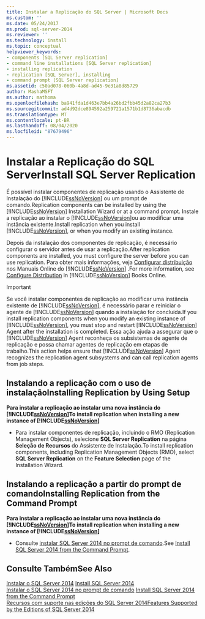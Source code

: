 ```yaml
---
title: Instalar a Replicação do SQL Server | Microsoft Docs
ms.custom: ''
ms.date: 05/24/2017
ms.prod: sql-server-2014
ms.reviewer: ''
ms.technology: install
ms.topic: conceptual
helpviewer_keywords:
- components [SQL Server replication]
- command line installations [SQL Server replication]
- installing replication
- replication [SQL Server], installing
- command prompt [SQL Server replication]
ms.assetid: c50ad078-060b-4a8d-ad45-9e31a8d85729
author: MashaMSFT
ms.author: mathoma
ms.openlocfilehash: ba941fda1d463e7bb4a26bd2fbb45d2a82ca27b3
ms.sourcegitcommit: ad4d92dce894592a259721a1571b1d8736abacdb
ms.translationtype: MT
ms.contentlocale: pt-BR
ms.lasthandoff: 08/04/2020
ms.locfileid: "87679496"
---
```

# <a name="install-sql-server-replication"></a><span data-ttu-id="e3d89-102">Instalar a Replicação do SQL Server</span><span class="sxs-lookup"><span data-stu-id="e3d89-102">Install SQL Server Replication</span></span>
  <span data-ttu-id="e3d89-103">É possível instalar componentes de replicação usando o Assistente de Instalação do [!INCLUDE[ssNoVersion](../../includes/ssnoversion-md.md)] ou um prompt de comando.</span><span class="sxs-lookup"><span data-stu-id="e3d89-103">Replication components can be installed by using the [!INCLUDE[ssNoVersion](../../includes/ssnoversion-md.md)] Installation Wizard or at a command prompt.</span></span> <span data-ttu-id="e3d89-104">Instale a replicação ao instalar o [!INCLUDE[ssNoVersion](../../includes/ssnoversion-md.md)]ou ao modificar uma instância existente.</span><span class="sxs-lookup"><span data-stu-id="e3d89-104">Install replication when you install [!INCLUDE[ssNoVersion](../../includes/ssnoversion-md.md)], or when you modify an existing instance.</span></span>  
  
 <span data-ttu-id="e3d89-105">Depois da instalação dos componentes de replicação, é necessário configurar o servidor antes de usar a replicação.</span><span class="sxs-lookup"><span data-stu-id="e3d89-105">After replication components are installed, you must configure the server before you can use replication.</span></span> <span data-ttu-id="e3d89-106">Para obter mais informações, veja [Configurar distribuição](../../relational-databases/replication/configure-distribution.md) nos Manuais Online do [!INCLUDE[ssNoVersion](../../includes/ssnoversion-md.md)] .</span><span class="sxs-lookup"><span data-stu-id="e3d89-106">For more information, see [Configure Distribution](../../relational-databases/replication/configure-distribution.md) in [!INCLUDE[ssNoVersion](../../includes/ssnoversion-md.md)] Books Online.</span></span>  
  
> [!IMPORTANT]  
>  <span data-ttu-id="e3d89-107">Se você instalar componentes de replicação ao modificar uma instância existente de [!INCLUDE[ssNoVersion](../../includes/ssnoversion-md.md)], é necessário parar e reiniciar o agente de [!INCLUDE[ssNoVersion](../../includes/ssnoversion-md.md)] quando a instalação for concluída.</span><span class="sxs-lookup"><span data-stu-id="e3d89-107">If you install replication components when you modify an existing instance of [!INCLUDE[ssNoVersion](../../includes/ssnoversion-md.md)], you must stop and restart [!INCLUDE[ssNoVersion](../../includes/ssnoversion-md.md)] Agent after the installation is completed.</span></span> <span data-ttu-id="e3d89-108">Essa ação ajuda a assegurar que o [!INCLUDE[ssNoVersion](../../includes/ssnoversion-md.md)] Agent reconheça os subsistemas de agente de replicação e possa chamar agentes de replicação em etapas de trabalho.</span><span class="sxs-lookup"><span data-stu-id="e3d89-108">This action helps ensure that [!INCLUDE[ssNoVersion](../../includes/ssnoversion-md.md)] Agent recognizes the replication agent subsystems and can call replication agents from job steps.</span></span>  
  
## <a name="installing-replication-by-using-setup"></a><span data-ttu-id="e3d89-109">Instalando a replicação com o uso de instalação</span><span class="sxs-lookup"><span data-stu-id="e3d89-109">Installing Replication by Using Setup</span></span>  
 <span data-ttu-id="e3d89-110">**Para instalar a replicação ao instalar uma nova instância do [!INCLUDE[ssNoVersion](../../includes/ssnoversion-md.md)]**</span><span class="sxs-lookup"><span data-stu-id="e3d89-110">**To install replication when installing a new instance of [!INCLUDE[ssNoVersion](../../includes/ssnoversion-md.md)]**</span></span>  
  
-   <span data-ttu-id="e3d89-111">Para instalar componentes de replicação, incluindo o RMO (Replication Management Objects), selecione **SQL Server Replication** na página **Seleção de Recursos** do Assistente de Instalação.</span><span class="sxs-lookup"><span data-stu-id="e3d89-111">To install replication components, including Replication Management Objects (RMO), select **SQL Server Replication** on the **Feature Selection** page of the Installation Wizard.</span></span>  
  
## <a name="installing-replication-from-the-command-prompt"></a><span data-ttu-id="e3d89-112">Instalando a replicação a partir do prompt de comando</span><span class="sxs-lookup"><span data-stu-id="e3d89-112">Installing Replication from the Command Prompt</span></span>  
 <span data-ttu-id="e3d89-113">**Para instalar a replicação ao instalar uma nova instância do [!INCLUDE[ssNoVersion](../../includes/ssnoversion-md.md)]**</span><span class="sxs-lookup"><span data-stu-id="e3d89-113">**To install replication when installing a new instance of [!INCLUDE[ssNoVersion](../../includes/ssnoversion-md.md)]**</span></span>  
  
-   <span data-ttu-id="e3d89-114">Consulte [instalar SQL Server 2014 no prompt de comando](install-sql-server-from-the-command-prompt.md).</span><span class="sxs-lookup"><span data-stu-id="e3d89-114">See [Install SQL Server 2014 from the Command Prompt](install-sql-server-from-the-command-prompt.md).</span></span>  
  
## <a name="see-also"></a><span data-ttu-id="e3d89-115">Consulte Também</span><span class="sxs-lookup"><span data-stu-id="e3d89-115">See Also</span></span>  
 <span data-ttu-id="e3d89-116">[Instalar o SQL Server 2014](install-sql-server.md) </span><span class="sxs-lookup"><span data-stu-id="e3d89-116">[Install SQL Server 2014](install-sql-server.md) </span></span>  
 <span data-ttu-id="e3d89-117">[Instalar o SQL Server 2014 no prompt de comando](install-sql-server-from-the-command-prompt.md) </span><span class="sxs-lookup"><span data-stu-id="e3d89-117">[Install SQL Server 2014 from the Command Prompt](install-sql-server-from-the-command-prompt.md) </span></span>  
 [<span data-ttu-id="e3d89-118">Recursos com suporte nas edições do SQL Server 2014</span><span class="sxs-lookup"><span data-stu-id="e3d89-118">Features Supported by the Editions of SQL Server 2014</span></span>](../../getting-started/features-supported-by-the-editions-of-sql-server-2014.md)  
  
  
